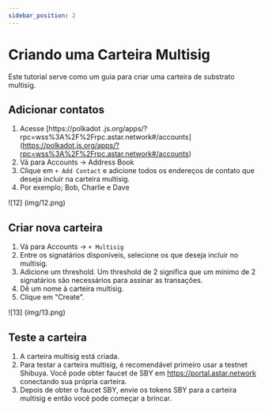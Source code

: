 ```yaml
---
sidebar_position: 2
---
```


# Criando uma Carteira Multisig

Este tutorial serve como um guia para criar uma carteira de substrato multisig.

## Adicionar contatos

1. Acesse [https://polkadot .js.org/apps/?rpc=wss%3A%2F%2Frpc.astar.network#/accounts] (https://polkadot.js.org/apps/?rpc=wss%3A%2F%2Frpc.astar.network#/accounts)
2. Vá para Accounts -> Address Book
3. Clique em `+ Add Contact` e adicione todos os endereços de contato que deseja incluir na carteira multisig.
4. Por exemplo; Bob, Charlie e Dave

![12] (img/12.png)

## Criar nova carteira

1. Vá para Accounts -> `+ Multisig`
2. Entre os signatários disponíveis, selecione os que deseja incluir no multisig.
3. Adicione um threshold. Um threshold de 2 significa que um mínimo de 2 signatários são necessários para assinar as transações.
4. Dê um nome à carteira multisig.
5. Clique em "Create".

![13] (img/13.png)

## Teste a carteira

1. A carteira multisig está criada.
2. Para testar a carteira multisig, é recomendável primeiro usar a testnet Shibuya. Você pode obter faucet de SBY em <https://portal.astar.network> conectando sua própria carteira.
3. Depois de obter o faucet SBY, envie os tokens SBY para a carteira multisig e então você pode começar a brincar.

